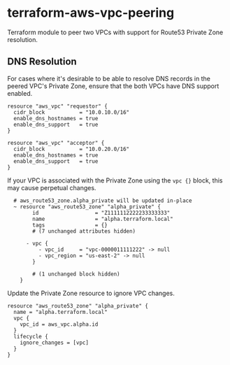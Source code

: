 # terraform-aws-vpc-peering

Terraform module to peer two VPCs with support for Route53 Private Zone resolution.

## DNS Resolution
For cases where it's desirable to be able to resolve DNS records in the peered VPC's Private Zone, ensure that the both
VPCs have DNS support enabled.

```hcl
resource "aws_vpc" "requestor" {
  cidr_block           = "10.0.10.0/16"
  enable_dns_hostnames = true
  enable_dns_support   = true
}

resource "aws_vpc" "acceptor" {
  cidr_block           = "10.0.20.0/16"
  enable_dns_hostnames = true
  enable_dns_support   = true
}
```

If your VPC is associated with the Private Zone using the `vpc {}` block, this may cause perpetual changes.
```text
  # aws_route53_zone.alpha_private will be updated in-place
  ~ resource "aws_route53_zone" "alpha_private" {
        id                  = "Z1111112222233333333"
        name                = "alpha.terraform.local"
        tags                = {}
        # (7 unchanged attributes hidden)

      - vpc {
          - vpc_id     = "vpc-0000011111222" -> null
          - vpc_region = "us-east-2" -> null
        }

        # (1 unchanged block hidden)
    }
```

Update the Private Zone resource to ignore VPC changes.
```hcl
resource "aws_route53_zone" "alpha_private" {
  name = "alpha.terraform.local"
  vpc {
    vpc_id = aws_vpc.alpha.id
  }
  lifecycle {
    ignore_changes = [vpc]
  }
}
```
